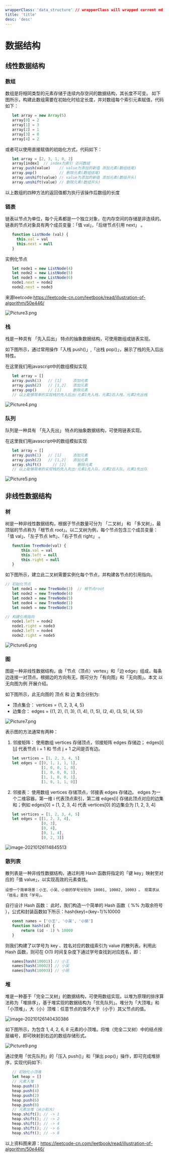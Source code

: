 ```yaml
---
wrapperClass: 'data_structure' // wrapperClass will wrapped current md file
title: 'title'
desc: 'desc'
---
```


# 数据结构

## 线性数据结构

### 数组

数组是将相同类型的元素存储于连续内存空间的数据结构，其长度不可变。
如下图所示，构建此数组需要在初始化时给定长度，并对数组每个索引元素赋值，代码如下：
```javascript
   let array = new Array(5)
   array[0] = 2
   array[1] = 3
   array[2] = 1
   array[3] = 0
   array[4] = 2
```
或者可以使用直接赋值的初始化方式，代码如下：
```javascript
   let array = [2, 3, 1, 0, 2]
   array[index]  // index为索引 访问数组
   array.push(value)    // value为添加的新值 添加元素(数组结尾)
   array.pop()          // 删除元素(数组结尾)
   array.unshift(value) // value为添加的新值 添加元素(数组开头)
   array.unshift(value) // 删除元素(数组开头)
```
以上数组的四种方法的返回值都为执行该操作后数组的长度

### 链表

链表以节点为单位，每个元素都是一个独立对象，在内存空间的存储是非连续的。链表的节点对象具有两个成员变量：「值 val」，「后继节点引用 next」 。

```javascript
   function ListNode (val) {
     this.val = val
     this.next = null
   }
```

实例化节点
```javascript
   let node1 = new ListNode(4)
   let node2 = new ListNode(5)
   let node3 = new ListNode(6)
   node1.next = node2
   node2.next = node3
```

来源leetcode:https://leetcode-cn.com/leetbook/read/illustration-of-algorithm/50e446/

![Picture3.png](https://pic.leetcode-cn.com/1599578767-zgLjYw-Picture3.png)



### 栈

栈是一种具有 「先入后出」 特点的抽象数据结构，可使用数组或链表实现。 

如下图所示，通过常用操作「入栈 push()」,「出栈 pop()」，展示了栈的先入后出特性。

在这里我们用javascript中的数组模拟实现
```javascript
   let array = []
   array.push(1)   // [1]     添加元素
   array.push(2)   // [1,2]   添加元素
   array.pop()     // [1]     删除元素
   // 以上能够简单的实现栈的先入后出:元素1先入栈，元素2后入栈，元素2先出栈
```

![Picture4.png](https://pic.leetcode-cn.com/1599578767-ZifMEX-Picture4.png)


### 队列

队列是一种具有 「先入先出」 特点的抽象数据结构，可使用链表实现。

在这里我们用javascript中的数组模拟实现
```javascript
   let array = []
   array.push(1)   // [1]     添加元素
   array.push(2)   // [1,2]   添加元素
   array.shift()     // [2]     删除元素
   // 以上能够简单的实现栈的先入先出:元素1先入队，元素2后入队，元素1先出队
```

![Picture5.png](https://pic.leetcode-cn.com/1599588416-Majmwh-Picture5.png)


## 非线性数据结构

### 树

树是一种非线性数据结构，根据子节点数量可分为 「二叉树」 和 「多叉树」，最顶层的节点称为「根节点 root」。以二叉树为例，每个节点包含三个成员变量：「值 val」、「左子节点 left」、「右子节点 right」 。

```javascript
   function TreeNode(val) {
       this.val = val
       this.left = null
       this.right = null
   }
```

如下图所示，建立此二叉树需要实例化每个节点，并构建各节点的引用指向。

```javascript
// 初始化节点
   let node1 = new TreeNode(3)  // 根节点root
   let node2 = new TreeNode(4)
   let node3 = new TreeNode(5)
   let node4 = new TreeNode(1)
   let node5 = new TreeNode(2)

// 构建引用指向
   node1.left = node2
   node1.right = node3
   node2.left = node4
   node2.right = node5
```

![Picture6.png](https://pic.leetcode-cn.com/1599579136-bBARpC-Picture6.png)

### 图
图是一种非线性数据结构，由「节点（顶点）vertex」和「边 edge」组成，每条边连接一对顶点。根据边的方向有无，图可分为「有向图」和「无向图」。本文 以无向图为例 开展介绍。

如下图所示，此无向图的 顶点 和 边 集合分别为:
  - 顶点集合： vertices = {1, 2, 3, 4, 5}
  - 边集合： edges = {(1, 2), (1, 3), (1, 4), (1, 5), (2, 4), (3, 5), (4, 5)}

![Picture7.png](https://pic.leetcode-cn.com/1599579136-Fxseew-Picture7.png)

表示图的方法通常有两种：
1. 邻接矩阵： 使用数组 vertices 存储顶点，邻接矩阵 edges 存储边； edges[i][j] 代表节点 i + 1 和 节点 j + 1 之间是否有边。

```javascript
   let vertices = [1, 2, 3, 4, 5]
   let edges = [[0, 1, 1, 1, 1],
                [1, 0, 0, 1, 0],
                [1, 0, 0, 0, 1],
                [1, 1, 0, 0, 1],
                [1, 0, 1, 1, 0]]
```

2. 邻接表： 使用数组 vertices 存储顶点，邻接表 edges 存储边。 edges 为一个二维容器，第一维 i 代表顶点索引，第二维 edges[i] 存储此顶点对应的边集和；例如 edges[0] = [1, 2, 3, 4] 代表 vertices[0] 的边集合为 [1, 2, 3, 4]

```javascript
   let vertices = [1, 2, 3, 4, 5]
   let edges = [[1, 2, 3, 4],
                [0, 3],
                [0, 4],
                [0, 1, 4],
                [0, 2, 3]]
```

![image-20210126114845513](C:\Users\Administrator\AppData\Roaming\Typora\typora-user-images\image-20210126114845513.png)

### 散列表

散列表是一种非线性数据结构，通过利用 Hash 函数将指定的「键 key」映射至对应的「值 value」，以实现高效的元素查找。

`设想一个简单场景：小王、小吴、小丽的学号分别为 10001, 10002, 10003 。
现需求从「姓名」查找「学号」。`

自行设计 Hash 函数：
此时，我们构造一个简单的 Hash 函数（ \%% 为取余符号 ），公式和封装函数如下所示：hash(key)=(key−1)%10000
```JavaScript
   const names = ['小王', '小吴', '小丽']
   function hash(id) {
       return (id - 1) % 10000
   }
```
则我们构建了以学号为 key 、姓名对应的数组索引为 value 的散列表。利用此 Hash 函数，则可在 O(1) 时间复杂度下通过学号查找到对应姓名，即：
```javascript
   names[hash(10001)] // 小王
   names[hash(10002)] // 小吴
   names[hash(10003)] // 小丽
```

### 堆

堆是一种基于「完全二叉树」的数据结构，可使用数组实现。以堆为原理的排序算法称为「堆排序」，基于堆实现的数据结构为「优先队列」。堆分为「大顶堆」和「小顶堆」，大（小）顶堆：任意节点的值不大于（小于）其父节点的值。

![image-20210126140430386](C:\Users\Administrator\AppData\Roaming\Typora\typora-user-images\image-20210126140430386.png)

如下图所示，为包含 1, 4, 2, 6, 8 元素的小顶堆。将堆（完全二叉树）中的结点按层编号，即可映射到右边的数组存储形式。

![Picture9.png](https://pic.leetcode-cn.com/1599584901-xoiGEQ-Picture9.png)

通过使用「优先队列」的「压入 push()」和「弹出 pop()」操作，即可完成堆排序，实现代码如下:
```javascript
   // 初始化小顶堆
   let heap = []
   // 元素入堆
   heap.push(1)
   heap.push(4)
   heap.push(2)
   heap.push(6)
   heap.push(8)
   // 元素出堆（从小到大）
   heap.shift(); // -> 1
   heap.shift(); // -> 2
   heap.shift(); // -> 4
   heap.shift(); // -> 6
   heap.shift(); // -> 8
```


以上资料图来源：https://leetcode-cn.com/leetbook/read/illustration-of-algorithm/50e446/


